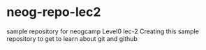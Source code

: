 # neog-repo-lec2
 sample repository for neogcamp Level0 lec-2
 Creating this sample repository to get to learn about git and github
